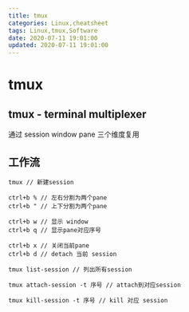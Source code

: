```yaml
---
title: tmux
categories: Linux,cheatsheet
tags: Linux,tmux,Software
date: 2020-07-11 19:01:00
updated: 2020-07-11 19:01:00
---
```

# tmux

## tmux - terminal multiplexer

通过 session window pane 三个维度复用

## 工作流

```shell
tmux // 新建session

ctrl+b % // 左右分割为两个pane
ctrl+b " // 上下分割为两个pane

ctrl+b w // 显示 window
ctrl+b q // 显示pane对应序号

ctrl+b x // 关闭当前pane
ctrl+b d // detach 当前 session

tmux list-session // 列出所有session

tmux attach-session -t 序号 // attach到对应session

tmux kill-session -t 序号 // kill 对应 session
```

